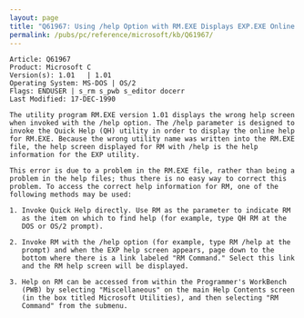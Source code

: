 ```yaml
---
layout: page
title: "Q61967: Using /help Option with RM.EXE Displays EXP.EXE Online Help"
permalink: /pubs/pc/reference/microsoft/kb/Q61967/
---
```


	Article: Q61967
	Product: Microsoft C
	Version(s): 1.01   | 1.01
	Operating System: MS-DOS | OS/2
	Flags: ENDUSER | s_rm s_pwb s_editor docerr
	Last Modified: 17-DEC-1990
	
	The utility program RM.EXE version 1.01 displays the wrong help screen
	when invoked with the /help option. The /help parameter is designed to
	invoke the Quick Help (QH) utility in order to display the online help
	for RM.EXE. Because the wrong utility name was written into the RM.EXE
	file, the help screen displayed for RM with /help is the help
	information for the EXP utility.
	
	This error is due to a problem in the RM.EXE file, rather than being a
	problem in the help files; thus there is no easy way to correct this
	problem. To access the correct help information for RM, one of the
	following methods may be used:
	
	1. Invoke Quick Help directly. Use RM as the parameter to indicate RM
	   as the item on which to find help (for example, type QH RM at the
	   DOS or OS/2 prompt).
	
	2. Invoke RM with the /help option (for example, type RM /help at the
	   prompt) and when the EXP help screen appears, page down to the
	   bottom where there is a link labeled "RM Command." Select this link
	   and the RM help screen will be displayed.
	
	3. Help on RM can be accessed from within the Programmer's WorkBench
	   (PWB) by selecting "Miscellaneous" on the main Help Contents screen
	   (in the box titled Microsoft Utilities), and then selecting "RM
	   Command" from the submenu.

